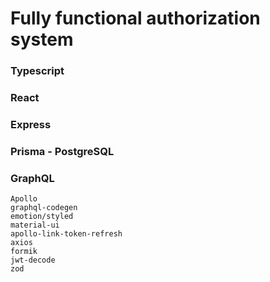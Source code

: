 # Fully functional authorization system
### Typescript
### React
### Express
### Prisma - PostgreSQL
### GraphQL

    Apollo
    graphql-codegen
    emotion/styled
    material-ui
    apollo-link-token-refresh
    axios
    formik
    jwt-decode
    zod
